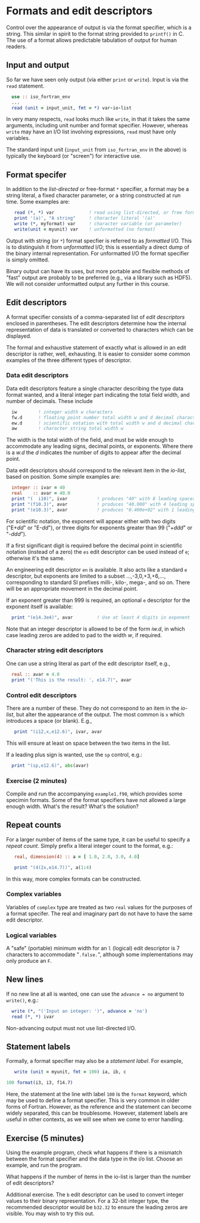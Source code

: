 # Formats and edit descriptors

Control over the appearance of output is via the format specifier,
which is a string. This similar in spirit to the format string
provided to `printf()` in C. The use of a format allows predictable
tabulation of output for human readers.

## Input and output

So far we have seen only output (via either `print` or `write`). Input
is via the `read` statement.
```fortran
  use :: iso_fortran_env
  ...
  read (unit = input_unit, fmt = *) var-io-list
```
In very many respects, `read` looks much like `write`, in that it
takes the same arguments, including unit number and format specifier.
However, whereas `write` may have an I/O list involving expressions, `read`
must have only variables.

The standard input unit (`input_unit` from `iso_fortran_env` in the above)
is typically the keyboard (or "screen") for interactive use.

## Format specifer

In addition to the _list-directed_ or free-format `*` specifier, a
format may be a string literal, a fixed character parameter, or a
string constructed at run time. Some examples are:
```fortran
   read (*, *) var             ! read using list-directed, or free format
   print '(a)', "A string"     ! character literal '(a)'
   write (*, myformat) var     ! character variable (or parameter)
   write(unit = myunit) var    ! unformatted (no format)
```

Output with string (or `*`) format specfier is referred to as _formatted_ I/O.
This is to distinguish it from _unformatted_ I/O; this is essentially a
direct dump of the binary internal representation. For unformatted
I/O the format specifier is simply omitted.

Binary output can have its uses, but more portable and flexible methods
of "fast" output are probably to be preferred (e.g., via a library such
as HDF5). We will not consider unformatted output any further in this course.


## Edit descriptors

A format specifier consists of a comma-separated list of
_edit descriptors_ enclosed in parentheses. The edit descriptors
determine how the internal representation of data is translated or converted
to characters which can be displayed.

The formal and exhaustive statement of exactly what is allowed in an
edit descriptor is rather, well, exhausting. It is easier to consider
some common examples of the three different types of descriptor.

### Data edit descriptors

Data edit descriptors feature a single character describing the type
data format wanted, and a literal integer part indicating the total
field width, and number of decimals. These include
```fortran
  iw        ! integer width w characters
  fw.d      ! floating point number total width w and d decimal characters
  ew.d      ! scientific notation with total width w and d decimal characters
  aw        ! character string total width w
```
The width is the total width of the field, and must be wide enough to
accommodate any leading signs, decimal points, or exponents. Where there
is a _w.d_ the _d_ indicates the number of digits to appear after the
decimal point.

Data edit descriptors should correspond to the relevant item in the _io-list_,
based on position. Some simple examples are:
```fortran
  integer :: ivar = 40
  real    :: avar = 40.0
  print "(  i10)", ivar           ! produces "40" with 8 leading spaces
  print "(f10.3)", avar           ! produces "40.000" with 4 leading spaces
  print "(e10.3)", avar           ! produces "0.400e+02" with 1 leading space
```
For scientific notation, the exponent will appear either with two digits
("E+_dd_" or "E-_dd_"), or three digits for exponents greater than 99
("+_ddd_" or "-_ddd_").

If a first significant digit is required before the decimal point in
scientific notation (instead of a zero) the `es` edit descriptor can
be used instead of `e`; otherwise it's the same.

An engineering edit descriptor `en` is available. It also acts like a standard
`e` descriptor, but exponents are limited to a subset ...,-3,0,+3,+6,...,
corresponding to standard SI prefixes milli-, kilo-, mega-, and so on.
There will be an appropriate movement in the decimal point.

If an exponent greater than 999 is required, an optional `e` descriptor for
the exponent itself is available:
```fortran
  print "(e14.3e4)", avar         ! Use at least 4 digits in exponent
```

Note that an integer descriptor is allowed to be of the form _iw.d_,
in which case leading zeros are added to pad to the width _w_, if
required.

### Character string edit descriptors

One can use a string literal as part of the edit descriptor itself, e.g.,
```fortran
  real :: avar = 4.0
  print "('This is the result: ', e14.7)", avar
```

### Control edit descriptors

There are a number of these. They do not correspond to an item in the
_io-list_, but alter the appearance of the output. The most common is
`x` which introduces a space (or blank). E.g.,
```fortran
   print "(i12,x,e12.6)", ivar, avar
```
This will ensure at least on space between the two items in the list.

If a leading plus sign is wanted, use the `sp` control, e.g.:
```fortran
  print "(sp,e12.6)", abs(avar)
```

### Exercise (2 minutes)

Compile and run the accompanying `example1.f90`, which provides some specimin
formats. Some of the format specifiers have not allowed a large enough
width. What's the result? What's the solution?


## Repeat counts

For a larger number of items of the same type, it can be useful to specify
a _repeat count_. Simply prefix a literal integer count to the format, e.g.:
```fortran
   real, dimension(4) :: a = [ 1.0, 2.0, 3.0, 4.0]

   print "(4(2x,e14.7))", a(1:4)
```
In this way, more complex formats can be constructed.

### Complex variables

Variables of `complex` type are treated as two `real` values for the
purposes of a format specifer. The real and imaginary part do not have to
have the same edit descriptor.

### Logical variables

A "safe" (portable) minimum width for an `l` (logical) edit descriptor is
7 characters to accommodate "`.false.`", although some implementations
may only produce an `F`.

## New lines

If no new line at all is wanted, one can use the `advance = no` argument
to `write()`, e.g.:
```fortran
  write (*, "('Input an integer: ')", advance = 'no')
  read (*, *) ivar
```
Non-advancing output must not use list-directed I/O.

## Statement labels

Formally, a format specifier may also be a _statement label_. For example,
```fortran
   write (unit = myunit, fmt = 100) ia, ib, c

100 format(i3, i3, f14.7)
```
Here, the statement at the line with label `100` is the `format` keyword,
which may be used to define a format specifier.
This is very common in older forms of Fortran. However, as the reference
and the statement can become widely separated, this can be troublesome.
However, statement labels are useful in other contexts, as we will see
when we come to error handling.


## Exercise (5 minutes)

Using the example program, check what happens if there is a mismatch
between the format specifier and the data type in the i/o list.
Choose an example, and run the program.

What happens if the number of items in the io-list is larger than
the number of edit descriptors?

Additional exercise. The `b` edit descriptor can be used to convert integer
values
to their binary representation. For a 32-bit integer type, the recommended
descriptor would be `b32.32` to ensure the leading zeros are visible. You
may wish to try this out.
